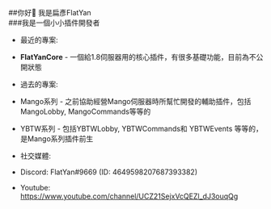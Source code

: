 ##你好👋 我是扁彥FlatYan  
###我是一個小小插件開發者  
  
* 最近的專案:  
 * **FlatYanCore** - 一個給1.8伺服器用的核心插件，有很多基礎功能，目前為不公開狀態  
  
* 過去的專案:  
 * Mango系列 - 之前協助經營Mango伺服器時所幫忙開發的輔助插件，包括MangoLobby, MangoCommands等等的  
 * YBTW系列 - 包括YBTWLobby, YBTWCommands和 YBTWEvents 等等的，是Mango系列插件前生  
  
* 社交媒體:  
 * Discord: FlatYan#9669 (ID: 4649598207687393382)  
 * Youtube: https://www.youtube.com/channel/UCZ21SejxVcQEZl_dJ3ouqQg  
<!--
**FlatYan/FlatYan** is a ✨ _special_ ✨ repository because its `README.md` (this file) appears on your GitHub profile.

Here are some ideas to get you started:

- 🔭 I’m currently working on ...
- 🌱 I’m currently learning ...
- 👯 I’m looking to collaborate on ...
- 🤔 I’m looking for help with ...
- 💬 Ask me about ...
- 📫 How to reach me: ...
- 😄 Pronouns: ...
- ⚡ Fun fact: ...
-->
